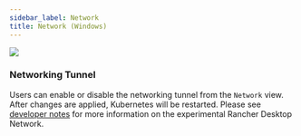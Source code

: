 ```yaml
---
sidebar_label: Network
title: Network (Windows)
---
```


<head>
  <link rel="canonical" href="https://docs.rancherdesktop.io/ui/preferences/wsl/network"/>
</head>

![](rd-versioned-asset://preferences/Windows_wsl_tabNetwork.png)

### Networking Tunnel

Users can enable or disable the networking tunnel from the `Network` view. After changes are applied, Kubernetes will be restarted. Please see [developer notes](https://github.com/rancher-sandbox/rancher-desktop-networking) for more information on the experimental Rancher Desktop Network.
